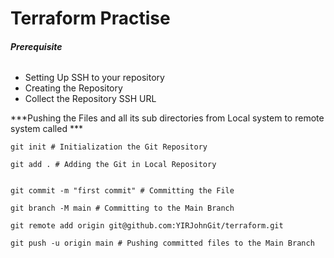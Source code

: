 # Terraform Practise

###### ***Prerequisite***
- Setting Up SSH to your repository
- Creating the Repository
- Collect the Repository SSH URL

***Pushing the Files and all its sub directories from Local system to remote system called <terraform> ***

```
git init # Initialization the Git Repository
```

```
git add . # Adding the Git in Local Repository
```
```

git commit -m "first commit" # Committing the File
```
```
git branch -M main # Committing to the Main Branch
```
```
git remote add origin git@github.com:YIRJohnGit/terraform.git
```
```
git push -u origin main # Pushing committed files to the Main Branch
```
